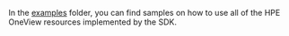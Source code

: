 In the [examples](../examples) folder, you can find samples on how to use all of the HPE OneView resources implemented by the SDK.
